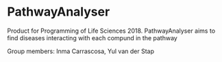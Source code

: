 # PathwayAnalyser
Product for Programming of Life Sciences 2018. PathwayAnalyser aims to find diseases interacting with each compund in the pathway
<p>Group members: Inma Carrascosa, Yul van der Stap
</p>
